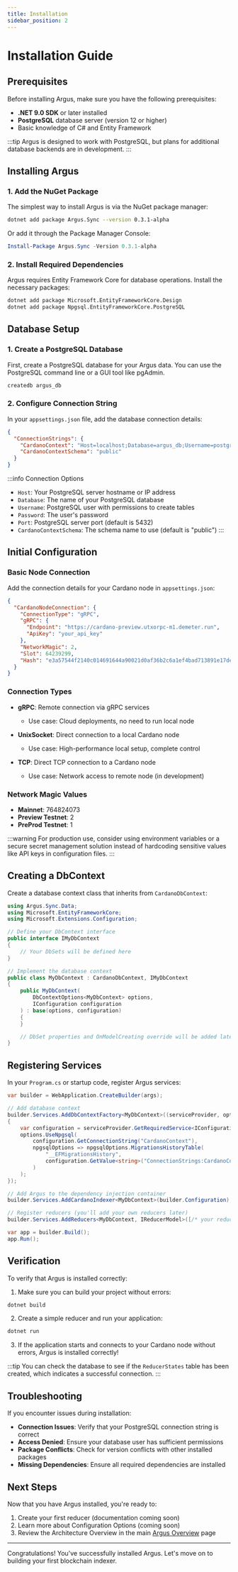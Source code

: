 ```yaml
---
title: Installation
sidebar_position: 2
---
```


# Installation Guide

## Prerequisites

Before installing Argus, make sure you have the following prerequisites:

* **.NET 9.0 SDK** or later installed
* **PostgreSQL** database server (version 12 or higher)
* Basic knowledge of C# and Entity Framework

:::tip
Argus is designed to work with PostgreSQL, but plans for additional database backends are in development.
:::

## Installing Argus

### 1. Add the NuGet Package

The simplest way to install Argus is via the NuGet package manager:

```bash
dotnet add package Argus.Sync --version 0.3.1-alpha
```

Or add it through the Package Manager Console:

```powershell
Install-Package Argus.Sync -Version 0.3.1-alpha
```

### 2. Install Required Dependencies

Argus requires Entity Framework Core for database operations. Install the necessary packages:

```bash
dotnet add package Microsoft.EntityFrameworkCore.Design
dotnet add package Npgsql.EntityFrameworkCore.PostgreSQL
```

## Database Setup

### 1. Create a PostgreSQL Database

First, create a PostgreSQL database for your Argus data. You can use the PostgreSQL command line or a GUI tool like pgAdmin.

```bash
createdb argus_db
```

### 2. Configure Connection String

In your `appsettings.json` file, add the database connection details:

```json
{
  "ConnectionStrings": {
    "CardanoContext": "Host=localhost;Database=argus_db;Username=postgres;Password=your_password;Port=5432",
    "CardanoContextSchema": "public"
  }
}
```

:::info Connection Options
- `Host`: Your PostgreSQL server hostname or IP address
- `Database`: The name of your PostgreSQL database
- `Username`: PostgreSQL user with permissions to create tables
- `Password`: The user's password
- `Port`: PostgreSQL server port (default is 5432)
- `CardanoContextSchema`: The schema name to use (default is "public")
:::

## Initial Configuration

### Basic Node Connection

Add the connection details for your Cardano node in `appsettings.json`:

```json
{
  "CardanoNodeConnection": {
    "ConnectionType": "gRPC",
    "gRPC": {
      "Endpoint": "https://cardano-preview.utxorpc-m1.demeter.run",
      "ApiKey": "your_api_key"
    },
    "NetworkMagic": 2,
    "Slot": 64239299,
    "Hash": "e3a57544f2140c014691644a90021d0af36b2c6a1ef4bad713891e17dea90cae"
  }
}
```

### Connection Types

- **gRPC**: Remote connection via gRPC services
  - Use case: Cloud deployments, no need to run local node

- **UnixSocket**: Direct connection to a local Cardano node
  - Use case: High-performance local setup, complete control

- **TCP**: Direct TCP connection to a Cardano node
  - Use case: Network access to remote node (in development)

### Network Magic Values

- **Mainnet**: 764824073
- **Preview Testnet**: 2
- **PreProd Testnet**: 1

:::warning
For production use, consider using environment variables or a secure secret management solution instead of hardcoding sensitive values like API keys in configuration files.
:::

## Creating a DbContext

Create a database context class that inherits from `CardanoDbContext`:

```csharp
using Argus.Sync.Data;
using Microsoft.EntityFrameworkCore;
using Microsoft.Extensions.Configuration;

// Define your DbContext interface
public interface IMyDbContext
{
    // Your DbSets will be defined here
}

// Implement the database context
public class MyDbContext : CardanoDbContext, IMyDbContext
{
    public MyDbContext(
        DbContextOptions<MyDbContext> options,
        IConfiguration configuration
    ) : base(options, configuration)
    {
    }

    // DbSet properties and OnModelCreating override will be added later
}
```

## Registering Services

In your `Program.cs` or startup code, register Argus services:

```csharp
var builder = WebApplication.CreateBuilder(args);

// Add database context
builder.Services.AddDbContextFactory<MyDbContext>((serviceProvider, options) =>
{
    var configuration = serviceProvider.GetRequiredService<IConfiguration>();
    options.UseNpgsql(
        configuration.GetConnectionString("CardanoContext"),
        npgsqlOptions => npgsqlOptions.MigrationsHistoryTable(
            "__EFMigrationsHistory", 
            configuration.GetValue<string>("ConnectionStrings:CardanoContextSchema")
        )
    );
});

// Add Argus to the dependency injection container
builder.Services.AddCardanoIndexer<MyDbContext>(builder.Configuration);

// Register reducers (you'll add your own reducers later)
builder.Services.AddReducers<MyDbContext, IReducerModel>([/* your reducers here */]);

var app = builder.Build();
app.Run();
```

## Verification

To verify that Argus is installed correctly:

1. Make sure you can build your project without errors:

```bash
dotnet build
```

2. Create a simple reducer and run your application:

```bash
dotnet run
```

3. If the application starts and connects to your Cardano node without errors, Argus is installed correctly!

:::tip
You can check the database to see if the `ReducerStates` table has been created, which indicates a successful connection.
:::

## Troubleshooting

If you encounter issues during installation:

* **Connection Issues**: Verify that your PostgreSQL connection string is correct
* **Access Denied**: Ensure your database user has sufficient permissions
* **Package Conflicts**: Check for version conflicts with other installed packages
* **Missing Dependencies**: Ensure all required dependencies are installed

## Next Steps

Now that you have Argus installed, you're ready to:

1. Create your first reducer (documentation coming soon)
2. Learn more about Configuration Options (coming soon)
3. Review the Architecture Overview in the main [Argus Overview](./index) page

---

Congratulations! You've successfully installed Argus. Let's move on to building your first blockchain indexer.